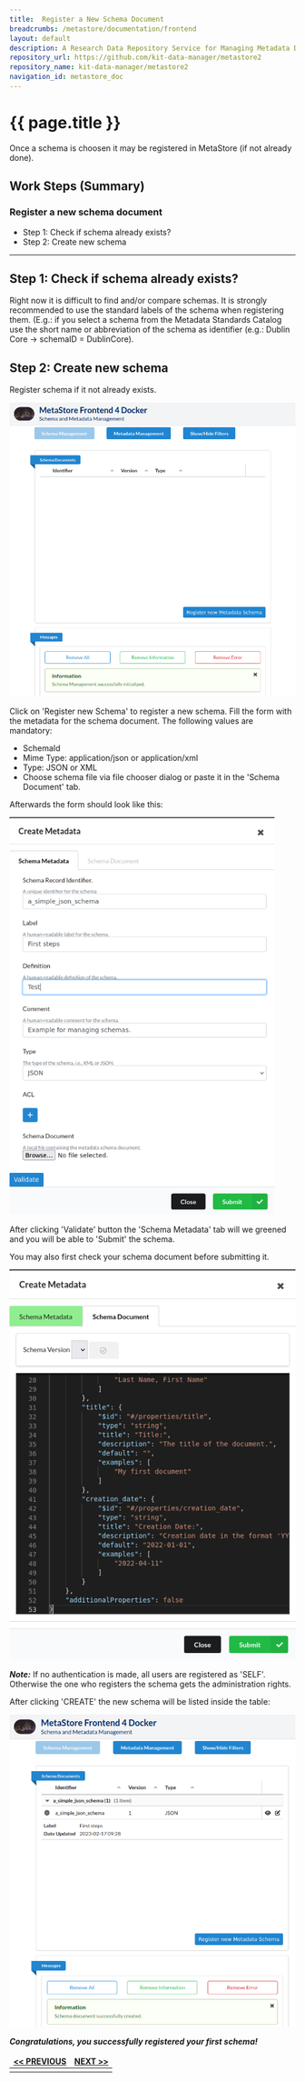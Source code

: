 ```yaml
---
title:  Register a New Schema Document
breadcrumbs: /metastore/documentation/frontend
layout: default
description: A Research Data Repository Service for Managing Metadata Documents based on JSON or XML.
repository_url: https://github.com/kit-data-manager/metastore2
repository_name: kit-data-manager/metastore2
navigation_id: metastore_doc
---
```


# {{ page.title }} 
Once a schema is choosen it may be registered in MetaStore (if not already done).
## Work Steps (Summary)

### Register a new schema document
 * Step 1: Check if schema already exists?
 * Step 2: Create new schema

---

## Step 1: Check if schema already exists?
Right now it is difficult to find and/or compare schemas. It is strongly recommended
to use the standard labels of the schema when registering them. (E.g.: if you select
a schema from the Metadata Standards Catalog use the short name or abbreviation of 
the schema as identifier (e.g.: Dublin Core -> schemaID = DublinCore).


## Step 2: Create new schema
Register schema if it not already exists.

<div class="centerbox">
    <img src="../images/SchemaListing.png" alt="Schema Management GUI" style="max-height:50em;" />
</div>

Click on 'Register new Schema' to register a new schema. Fill the form with the metadata for the
schema document. The following values are mandatory:
- SchemaId
- Mime Type: application/json or application/xml
- Type: JSON or XML 
- Choose schema file via file chooser dialog or paste it in the 'Schema Document' tab. 

Afterwards the form should look like this:

<div class="centerbox">
    <img src="../images/SchemaRecord.png" alt="Schema Record Form" style="max-height:50em;" />
</div>

After clicking 'Validate' button the 'Schema Metadata' tab will we greened and you will be able to 'Submit' the schema.

You may also first check your schema document before submitting it. 

<div class="centerbox">
    <img src="../images/SchemaView.png" alt="Schema Editor" style="max-height:50em;" />
</div>


***Note:*** If no authentication is made, all users are registered as 'SELF'. 
Otherwise the one who registers the schema gets the administration rights. 

After clicking 'CREATE' the new schema will be listed inside the table:

<div class="centerbox">
    <img src="../images/SchemaListing2.png" alt="List of Schemas" style="max-height:50em;" />
</div>


***Congratulations, you successfully registered your first schema!***

<style>
td, th {
   border: none!important;
}
</style>
| [<< PREVIOUS](select.html)|[NEXT >>](extend.html)|
|:----|----:|
| | |
